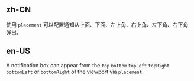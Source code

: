 ## zh-CN

使用 `placement` 可以配置通知从上面、下面、左上角、右上角、左下角、右下角弹出。

## en-US

A notification box can appear from the `top` `bottom` `topLeft` `topRight` `bottomLeft` or `bottomRight` of the viewport via `placement`.
